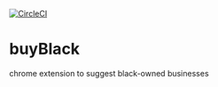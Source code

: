 [![CircleCI](https://circleci.com/gh/angiesaurus/buyBlack.svg?style=svg)](https://circleci.com/gh/angiesaurus/buyBlack)

# buyBlack
chrome extension to suggest black-owned businesses
